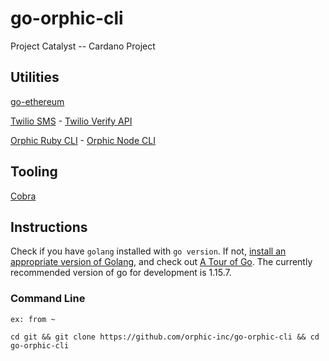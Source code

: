 # go-orphic-cli
Project Catalyst -- Cardano Project

## Utilities

[go-ethereum](https://github.com/ethereum/go-ethereum)

[Twilio SMS](https://www.twilio.com/blog/2017/09/send-text-messages-golang.html) - [Twilio Verify API](https://www.twilio.com/docs/verify/api)

[Orphic Ruby CLI](https://github.com/orphic-inc/orphic-ruby-cli) - [Orphic Node CLI](https://github.com/orphic-inc/orphic-node-cli)

## Tooling

[Cobra](https://github.com/spf13/cobra)


## Instructions

Check if you have `golang` installed with `go version`. If not, [install an appropriate version of Golang](https://golang.org/doc/install), and check out [A Tour of Go](https://tour.golang.org/welcome/1). The currently recommended version of go for development is 1.15.7.

### Command Line

`ex: from ~`

```
cd git && git clone https://github.com/orphic-inc/go-orphic-cli && cd go-orphic-cli
```
